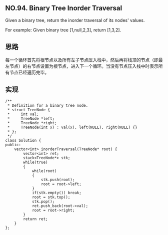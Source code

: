 ## NO.94. Binary Tree Inorder Traversal
Given a binary tree, return the inorder traversal of its nodes' values.

For example:
Given binary tree [1,null,2,3], return [1,3,2]. 

## 思路
每一个循环首先将根节点以及所有左子节点压入栈中，然后再将栈顶的节点（即最左节点）的右节点设置为根节点，进入下一个循环。当没有节点压入栈中时表示所有节点已经遍历完毕。

## 实现
```
/**
 * Definition for a binary tree node.
 * struct TreeNode {
 *     int val;
 *     TreeNode *left;
 *     TreeNode *right;
 *     TreeNode(int x) : val(x), left(NULL), right(NULL) {}
 * };
 */
class Solution {
public:
    vector<int> inorderTraversal(TreeNode* root) {
        vector<int> ret;
        stack<TreeNode*> stk;
        while(true)
        {
            while(root)
            {
                stk.push(root);
                root = root->left;
            }
            if(stk.empty()) break;
            root = stk.top();
            stk.pop();
            ret.push_back(root->val);
            root = root->right;
        }
        return ret;
    }
};
```